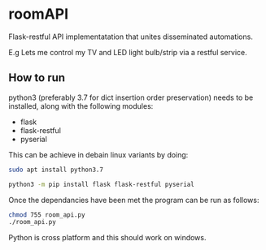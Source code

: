 # roomAPI
Flask-restful API implementatation that unites disseminated automations.

E.g Lets me control my TV and LED light bulb/strip via a restful service.

## How to run
python3 (preferably 3.7 for dict insertion order preservation) needs to be installed, along with the following modules:
- flask
- flask-restful
- pyserial 

This can be achieve in debain linux variants by doing:

```bash
sudo apt install python3.7
```
```bash
python3 -m pip install flask flask-restful pyserial
```
Once the dependancies have been met the program can be run as follows:
```bash
chmod 755 room_api.py
./room_api.py
```

Python is cross platform and this should work on windows.


